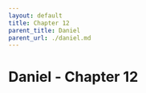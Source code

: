 ```yaml
---
layout: default
title: Chapter 12
parent_title: Daniel
parent_url: ./daniel.md
---
```


# Daniel - Chapter 12
